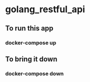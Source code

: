 # golang_restful_api

## To run this app

### docker-compose up

## To bring it down

### docker-compose down
